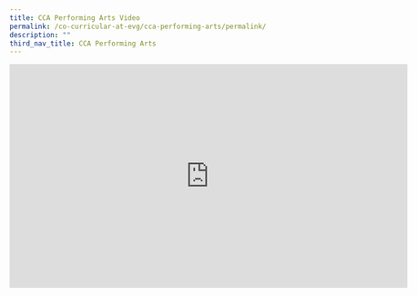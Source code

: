 ```yaml
---
title: CCA Performing Arts Video
permalink: /co-curricular-at-evg/cca-performing-arts/permalink/
description: ""
third_nav_title: CCA Performing Arts
---
```

<iframe allowfullscreen="" allow="accelerometer; autoplay; clipboard-write; encrypted-media; gyroscope; picture-in-picture; web-share" frameborder="0" title="EVGSS Performing Arts CCA Video" src="https://www.youtube.com/embed/qumxHrGykBE" height="393" width="699"></iframe>